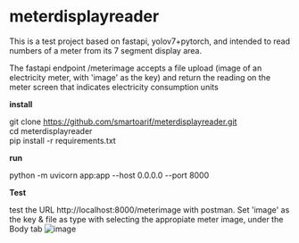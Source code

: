 # meterdisplayreader
This is a test project based on fastapi, yolov7+pytorch, and intended to read numbers of a meter from its 7 segment display area. 

The fastapi endpoint /meterimage accepts a file upload (image of an electricity meter, with 'image' as the key) and return the reading on the meter screen that indicates electricity consumption units

**install**

git clone https://github.com/smartoarif/meterdisplayreader.git<br>
cd meterdisplayreader<br>
pip install -r requirements.txt

**run**

python -m uvicorn app:app --host 0.0.0.0 --port 8000

**Test**

test the URL http://localhost:8000/meterimage with postman. Set 'image' as the key & file as type with selecting the appropiate meter image, under the Body tab
![image](https://github.com/smartoarif/meterdisplayreader/assets/3448147/8ca678c1-a548-490d-a2be-9ba56583527d)

